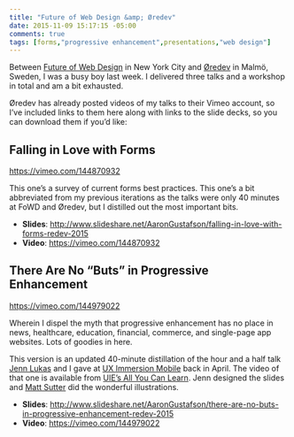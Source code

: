 ```yaml
---
title: "Future of Web Design &amp; Øredev"
date: 2015-11-09 15:17:15 -05:00
comments: true
tags: [forms,"progressive enhancement",presentations,"web design"]
---
```


Between [Future of Web Design](https://futureofwebdesign.com/nyc-2015/) in New York City and [Øredev](https://web.archive.org/web/http://lanyrd.com/2015/oredev/) in Malmö, Sweden, I was a busy boy last week. I delivered three talks and a workshop in total and am a bit exhausted.

<!-- more -->

Øredev has already posted videos of my talks to their Vimeo account, so I’ve included links to them here along with links to the slide decks, so you can download them if you’d like:

## Falling in Love with Forms

https://vimeo.com/144870932

This one’s a survey of current forms best practices. This one’s a bit abbreviated from my previous iterations as the talks were only 40 minutes at FoWD and Øredev, but I distilled out the most important bits.

* **Slides**: http://www.slideshare.net/AaronGustafson/falling-in-love-with-forms-redev-2015
* **Video**: https://vimeo.com/144870932

## There Are No “Buts” in Progressive Enhancement

https://vimeo.com/144979022

Wherein I dispel the myth that progressive enhancement has no place in news, healthcare, education, financial, commerce, and single-page app websites. Lots of goodies in here.

This version is an updated 40-minute distillation of the hour and a half talk [Jenn Lukas](http://jennlukas.com/) and I gave at [UX Immersion Mobile](https://uxim15.uie.com/) back in April. The video of that one is available from [UIE’s All You Can Learn](https://aycl.uie.com/). Jenn designed the slides and [Matt Sutter](http://cargocollective.com/mattsutter) did the wonderful illustrations.

* **Slides**: http://www.slideshare.net/AaronGustafson/there-are-no-buts-in-progressive-enhancement-redev-2015
* **Video**: https://vimeo.com/144979022
